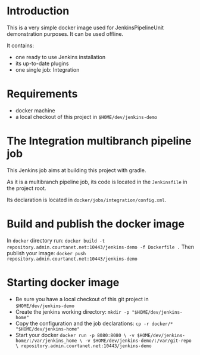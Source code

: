 # Introduction
This is a very simple docker image used for JenkinsPipelineUnit demonstration purposes.
It can be used offline.

It contains:
- one ready to use Jenkins installation
- its up-to-date plugins
- one single job: Integration

# Requirements
- docker machine
- a local checkout of this project in `$HOME/dev/jenkins-demo`

# The Integration multibranch pipeline job
This Jenkins job aims at building this project with gradle.

As it is a multibranch pipeline job, its code is located in the `Jenkinsfile` in the project root. 

Its declaration is located in `docker/jobs/integration/config.xml`.

# Build and publish the docker image
In `docker` directory run:
`docker build -t repository.admin.courtanet.net:10443/jenkins-demo -f Dockerfile .`
Then publish your image:
`docker push repository.admin.courtanet.net:10443/jenkins-demo`

# Starting docker image
- Be sure you have a local checkout of this git project in `$HOME/dev/jenkins-demo`
- Create the jenkins working directory:
`mkdir -p "$HOME/dev/jenkins-home"`
- Copy the configuration and the job declarations:
`cp -r docker/* "$HOME/dev/jenkins-home"`
- Start your docker
`docker run -p 8080:8080 \
    -v $HOME/dev/jenkins-home/:/var/jenkins_home \
    -v $HOME/dev/jenkins-demo/:/var/git-repo \
    repository.admin.courtanet.net:10443/jenkins-demo`
